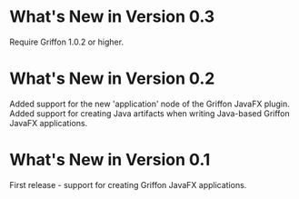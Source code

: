 What's New in Version 0.3
=========================
Require Griffon 1.0.2 or higher.

What's New in Version 0.2
=========================
Added support for the new 'application' node of the Griffon JavaFX plugin.
Added support for creating Java artifacts when writing Java-based Griffon JavaFX applications.

What's New in Version 0.1
=========================
First release - support for creating Griffon JavaFX applications.

